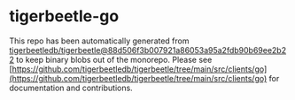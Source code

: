 # tigerbeetle-go
This repo has been automatically generated from [tigerbeetledb/tigerbeetle@88d506f3b007921a86053a95a2fdb90b69ee2b22](https://github.com/tigerbeetledb/tigerbeetle/commit/88d506f3b007921a86053a95a2fdb90b69ee2b22) to keep binary blobs out of the monorepo. Please see [https://github.com/tigerbeetledb/tigerbeetle/tree/main/src/clients/go](https://github.com/tigerbeetledb/tigerbeetle/tree/main/src/clients/go) for documentation and contributions.
